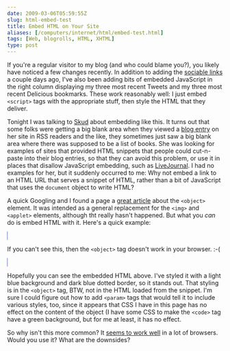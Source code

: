 ```yaml
--- 
date: 2009-03-06T05:59:55Z
slug: html-embed-test
title: Embed HTML on Your Site
aliases: [/computers/internet/html/embed-test.html]
tags: [Web, blogrolls, HTML, XHTML]
type: post
---
```


<p>If you're a regular visitor to my blog (and who could blame you?), you
likely have noticed a few changes recently. In addition to adding the
<a href="/computers/internet/weblogs/blosxom/sociable/introducing-sociable.html"
title="Sociable Plugin for Blosxom">sociable links</a> a couple days ago, I've
also been adding bits of embedded JavaScript in the right column displaying my
three most recent Tweets and my three most recent Delicious bookmarks. These
work reasonably well: I just embed <code>&lt;script&gt;</code> tags with the
appropriate stuff, then style the HTML that they deliver.</p>

<p>Tonight I was talking to <a href="http://infotrope.net/blog/" title="Infotropism Kirrily Robert’s blog">Skud</a> about embedding like this.
It turns out that some folks were getting a big blank area when they viewed
a <a href="http://infotrope.net/blog/2009/03/05/books-read-february-2009/" title="Infotropism: Books read, February 2009">blog entry</a> on her site in
RSS readers and the like, they sometimes just saw a big blank area where there
was supposed to be a list of books. She was looking for examples of sites that
provided HTML snippets that people could cut-n-paste into their blog entries,
so that they can avoid this problem, or use it in places that disallow
JavaScript embedding, such as
<a href="http://www.livejournal.com/">LiveJournal</a>. I had no examples for
her, but it suddenly occurred to me: Why not embed a link to an HTML URL that
serves a snippet of HTML, rather than a bit of JavaScript that uses
the <code>document</code> object to write HTML?</p>

<p>A quick Googling and I found a page
a <a href="http://joliclic.free.fr/html/object-tag/en/" title="What is the HTML object tag">great article</a> about the <code>&lt;object&gt;</code> element.
It was intended as a general replacement for the <code>&lt;img&gt;</code>
and <code>&lt;applet&gt;</code> elements, although tht really hasn't happened.
But what you <em>can</em> do is embed HTML with it. Here's a quick example:</p>

<style type="text/css">code.embedded { background: green; }</style>
<object data="/computers/internet/html/testembed.html" type="text/html" style="background: lightblue; width: 100%; border: 1px dotted darkblue;" id="testembed">
  <p>If you can't see this, then the <code>&lt;object&gt;</code> tag doesn't
  work in your browser. :-(</p>
</object>

<p>Hopefully you can see the embedded HTML above. I've styled it with a light
blue background and dark blue dotted border, so it stands out. That styling is
in the <code>&lt;object&gt;</code> tag, BTW, not in the HTML loaded from the
snippet. I'm sure I could figure out how to add <code>&lt;param&gt;</code>
tags that would tell it to include various styles, too, since it appears that
CSS I have in this page has no effect on the content of the object (I have
some CSS to make the <code>&lt;code&gt;</code> tag have a green background,
but for me at least, it has no effect.</p>

<p>So why isn't this more common? It
<a href="http://joliclic.free.fr/html/object-tag/en/object-results.php"
title="tests: object tag">seems to work well</a> in a lot of browsers. Would
you use it? What are the downsides?</p>
